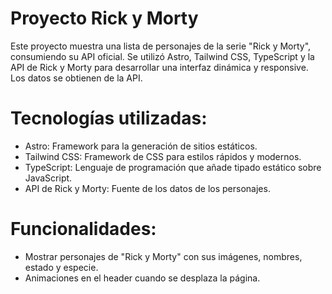 # Proyecto Rick y Morty 
Este proyecto muestra una lista de personajes de la serie "Rick y Morty", consumiendo su API oficial. Se utilizó Astro, Tailwind CSS, TypeScript y la API de Rick y Morty para desarrollar una interfaz dinámica y responsive. Los datos se obtienen de la API.

# Tecnologías utilizadas:
* Astro: Framework para la generación de sitios estáticos.
* Tailwind CSS: Framework de CSS para estilos rápidos y modernos.
* TypeScript: Lenguaje de programación que añade tipado estático sobre JavaScript.
* API de Rick y Morty: Fuente de los datos de los personajes.

# Funcionalidades:

* Mostrar personajes de "Rick y Morty" con sus imágenes, nombres, estado y especie.
* Animaciones en el header cuando se desplaza la página.





